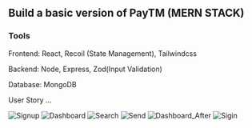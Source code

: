 
## Build a basic version of PayTM (MERN STACK)

### Tools

Frontend: React, Recoil (State Management), Tailwindcss

Backend: Node, Express, Zod(Input Validation)

Database: MongoDB

User Story ...

![Signup](https://github.com/Aniruddha-VS/payments-app/assets/69744463/24a4ba52-5dbb-4801-8260-813942832f72)
![Dashboard](https://github.com/Aniruddha-VS/payments-app/assets/69744463/60582371-7809-40c6-935e-104c2009a724)
![Search](https://github.com/Aniruddha-VS/payments-app/assets/69744463/bdd496b5-6053-43b4-8e4f-c8539f90ed73)
![Send](https://github.com/Aniruddha-VS/payments-app/assets/69744463/418dfbb3-c1a9-446a-b026-d8a6d9be397a)
![Dashboard_After](https://github.com/Aniruddha-VS/payments-app/assets/69744463/969af94a-d7d4-4bb2-a766-ebca0611c343)
![Sigin](https://github.com/Aniruddha-VS/payments-app/assets/69744463/460a6e2f-8034-472b-a4df-e2ff4dca8220)



